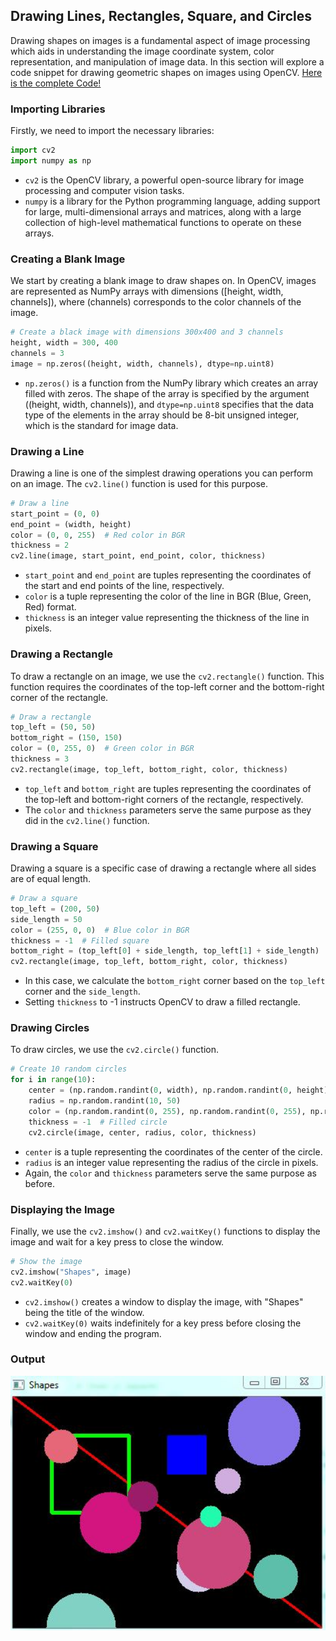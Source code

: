 ## Drawing Lines, Rectangles, Square, and Circles
Drawing shapes on images is a fundamental aspect of image processing which aids in understanding 
the image coordinate system, color representation, and manipulation of image data.
In this section will explore a code snippet for drawing geometric shapes on images using OpenCV.
<a href="opencv_basic/Drawing/code/drawing_lines_rectangles_square_and_circles.py"> Here is the complete Code! </a>  


### Importing Libraries

Firstly, we need to import the necessary libraries:

```python
import cv2
import numpy as np
```

- `cv2` is the OpenCV library, a powerful open-source library for image processing and computer vision tasks.
- `numpy` is a library for the Python programming language, adding support for large, multi-dimensional arrays and matrices, along with a large collection of high-level mathematical functions to operate on these arrays.

### Creating a Blank Image

We start by creating a blank image to draw shapes on. In OpenCV, images are represented as NumPy arrays with dimensions \([height, width, channels]\), where \(channels\) corresponds to the color channels of the image.

```python
# Create a black image with dimensions 300x400 and 3 channels
height, width = 300, 400
channels = 3
image = np.zeros((height, width, channels), dtype=np.uint8)
```

- `np.zeros()` is a function from the NumPy library which creates an array filled with zeros. The shape of the array is specified by the argument \((height, width, channels)\), and `dtype=np.uint8` specifies that the data type of the elements in the array should be 8-bit unsigned integer, which is the standard for image data.

### Drawing a Line

Drawing a line is one of the simplest drawing operations you can perform on an image. The `cv2.line()` function is used for this purpose.

```python
# Draw a line
start_point = (0, 0)
end_point = (width, height)
color = (0, 0, 255)  # Red color in BGR
thickness = 2
cv2.line(image, start_point, end_point, color, thickness)
```

- `start_point` and `end_point` are tuples representing the coordinates of the start and end points of the line, respectively.
- `color` is a tuple representing the color of the line in BGR (Blue, Green, Red) format.
- `thickness` is an integer value representing the thickness of the line in pixels.

### Drawing a Rectangle

To draw a rectangle on an image, we use the `cv2.rectangle()` function. This function requires the coordinates of the top-left corner and the bottom-right corner of the rectangle.

```python
# Draw a rectangle
top_left = (50, 50)
bottom_right = (150, 150)
color = (0, 255, 0)  # Green color in BGR
thickness = 3
cv2.rectangle(image, top_left, bottom_right, color, thickness)
```

- `top_left` and `bottom_right` are tuples representing the coordinates of the top-left and bottom-right corners of the rectangle, respectively.
- The `color` and `thickness` parameters serve the same purpose as they did in the `cv2.line()` function.

### Drawing a Square

Drawing a square is a specific case of drawing a rectangle where all sides are of equal length. 

```python
# Draw a square
top_left = (200, 50)
side_length = 50
color = (255, 0, 0)  # Blue color in BGR
thickness = -1  # Filled square
bottom_right = (top_left[0] + side_length, top_left[1] + side_length)
cv2.rectangle(image, top_left, bottom_right, color, thickness)
```

- In this case, we calculate the `bottom_right` corner based on the `top_left` corner and the `side_length`.
- Setting `thickness` to -1 instructs OpenCV to draw a filled rectangle.

### Drawing Circles

To draw circles, we use the `cv2.circle()` function.

```python
# Create 10 random circles
for i in range(10):
    center = (np.random.randint(0, width), np.random.randint(0, height))
    radius = np.random.randint(10, 50)
    color = (np.random.randint(0, 255), np.random.randint(0, 255), np.random.randint(0, 255))  # Random color in BGR
    thickness = -1  # Filled circle
    cv2.circle(image, center, radius, color, thickness)
```

- `center` is a tuple representing the coordinates of the center of the circle.
- `radius` is an integer value representing the radius of the circle in pixels.
- Again, the `color` and `thickness` parameters serve the same purpose as before.

### Displaying the Image

Finally, we use the `cv2.imshow()` and `cv2.waitKey()` functions to display the image and wait for a key press to close the window.

```python
# Show the image
cv2.imshow("Shapes", image)
cv2.waitKey(0)
```

- `cv2.imshow()` creates a window to display the image, with "Shapes" being the title of the window.
- `cv2.waitKey(0)` waits indefinitely for a key press before closing the window and ending the program.

### Output

<p align="center">

<img src="opencv_basic/Drawing/img/output-drawing-lines-rectangles-square-and-circles.JPG" alt="ooutput-drawing-lines-rectangles-square-and-circles" width="550">

</p>